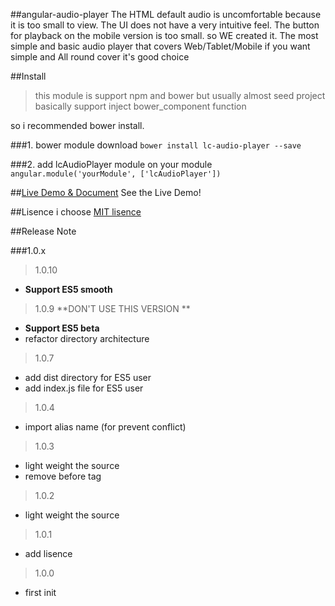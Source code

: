 ##angular-audio-player
The HTML default audio is uncomfortable because it is too small to view. The UI does not have a very intuitive feel. The button for playback on the mobile version is too small. so WE created it. The most simple and basic audio player that covers Web/Tablet/Mobile if you want simple and All round cover it's good choice


##Install

>this module is support npm and bower
but usually almost seed project basically support 
inject bower_component function

so i recommended bower install.

###1. bower module download
`
bower install lc-audio-player --save
`

###2. add lcAudioPlayer module on your module
`
angular.module('yourModule', ['lcAudioPlayer'])
`

##[Live Demo & Document](https://polyglotm.github.io/angular-audio-player/)
See the Live Demo!



##Lisence
i choose [MIT lisence](https://opensource.org/licenses/MIT)

##Release Note

###1.0.x

> 1.0.10

* **Support ES5 smooth**

> 1.0.9 **DON'T USE THIS VERSION **

* **Support ES5 beta**
* refactor directory architecture

> 1.0.7

* add dist directory for ES5 user
* add index.js file for ES5 user

> 1.0.4

* import alias name (for prevent conflict)

> 1.0.3

* light weight the source
* remove before tag

> 1.0.2

* light weight the source

> 1.0.1

* add lisence

> 1.0.0 

* first init

